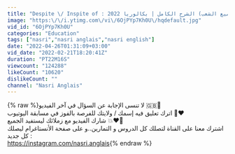 ```yaml
---
title: "Despite \/ Inspite of : الدرس الأكثر تكرارا في البكالوريا (جميع الشعب) الشرح الكامل | بكالوريا 2022"
image: "https:\/\/i.ytimg.com\/vi\/6OjPYp7Kh0U\/hqdefault.jpg"
vid_id: "6OjPYp7Kh0U"
categories: "Education"
tags: ["nasri","nasri anglais","nasri english"]
date: "2022-04-26T01:31:09+03:00"
vid_date: "2022-02-21T18:20:41Z"
duration: "PT22M16S"
viewcount: "124288"
likeCount: "10620"
dislikeCount: ""
channel: "Nasri Anglais"
---
```

{% raw %}لا تنسى الإجابة عن السؤال في آخر الفيديو 🇬🇧🚨<br />اترك تعليق فيه إسمك / ولايتك للفرصة بالفوز في مسابقة اليوتيوب 🎁❤<br />شارك الفيديو مع زملائك ليستفيد الجميع 💥❤💯<br />اشترك معنا على القناة لتصلك كل الدروس و التمارين..و على صفحة الأنستاغرام ليصلك كل جديد :<br /><a rel="nofollow" target="blank" href="https://instagram.com/nasri.anglais">https://instagram.com/nasri.anglais</a>{% endraw %}
